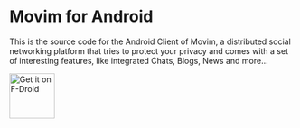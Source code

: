 # Movim for Android

This is the source code for the Android  Client of Movim, a distributed social networking platform that tries to protect your privacy and comes with a set of interesting features, like integrated Chats, Blogs, News and more...

[<img src="https://f-droid.org/badge/get-it-on.png"
      alt="Get it on F-Droid"
      height="80">](https://f-droid.org/packages/com.movim.movim/)
